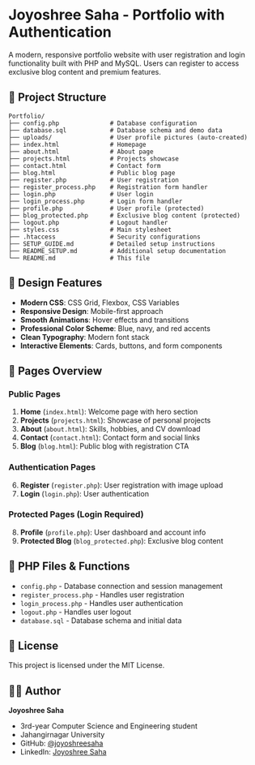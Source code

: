 # Joyoshree Saha - Portfolio with Authentication

A modern, responsive portfolio website with user registration and login functionality built with PHP and MySQL. Users can register to access exclusive blog content and premium features.


## 📁 Project Structure

```
Portfolio/
├── config.php              # Database configuration
├── database.sql            # Database schema and demo data
├── uploads/                # User profile pictures (auto-created)
├── index.html              # Homepage
├── about.html              # About page
├── projects.html           # Projects showcase
├── contact.html            # Contact form
├── blog.html               # Public blog page
├── register.php            # User registration
├── register_process.php    # Registration form handler
├── login.php               # User login
├── login_process.php       # Login form handler
├── profile.php             # User profile (protected)
├── blog_protected.php      # Exclusive blog content (protected)
├── logout.php              # Logout handler
├── styles.css              # Main stylesheet
├── .htaccess               # Security configurations
├── SETUP_GUIDE.md          # Detailed setup instructions
├── README_SETUP.md         # Additional setup documentation
└── README.md               # This file
```


## 🎨 Design Features

- **Modern CSS**: CSS Grid, Flexbox, CSS Variables
- **Responsive Design**: Mobile-first approach
- **Smooth Animations**: Hover effects and transitions
- **Professional Color Scheme**: Blue, navy, and red accents
- **Clean Typography**: Modern font stack
- **Interactive Elements**: Cards, buttons, and form components

## 📱 Pages Overview

### Public Pages
1. **Home** (`index.html`): Welcome page with hero section
2. **Projects** (`projects.html`): Showcase of personal projects
3. **About** (`about.html`): Skills, hobbies, and CV download
4. **Contact** (`contact.html`): Contact form and social links
5. **Blog** (`blog.html`): Public blog with registration CTA

### Authentication Pages
6. **Register** (`register.php`): User registration with image upload
7. **Login** (`login.php`): User authentication

### Protected Pages (Login Required)
8. **Profile** (`profile.php`): User dashboard and account info
9. **Protected Blog** (`blog_protected.php`): Exclusive blog content

## 🔧 PHP Files & Functions

- `config.php` - Database connection and session management
- `register_process.php` - Handles user registration
- `login_process.php` - Handles user authentication
- `logout.php` - Handles user logout
- `database.sql` - Database schema and initial data



## 📄 License

This project is licensed under the MIT License.

## 👨‍💻 Author

**Joyoshree Saha**
- 3rd-year Computer Science and Engineering student
- Jahangirnagar University
- GitHub: [@joyoshreesaha](https://github.com/joyoshreesaha)
- LinkedIn: [Joyoshree Saha](https://www.linkedin.com/in/joyoshree-saha-577683370)
